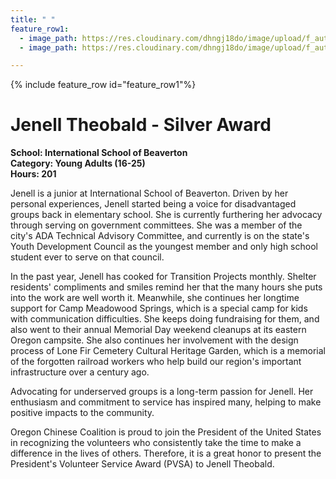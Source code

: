 ```yaml
---
title: " "
feature_row1:
  - image_path: https://res.cloudinary.com/dhngj18do/image/upload/f_auto,q_auto/v1/images/pvsa/2023_Jenell_Theobald
  - image_path: https://res.cloudinary.com/dhngj18do/image/upload/f_auto,q_auto/v1/images/activities/year_2023

---
```


{% include feature_row id="feature_row1"%}

# Jenell Theobald - Silver Award

**School: International School of Beaverton**  
**Category: Young Adults (16-25)**  
**Hours: 201**  

Jenell is a junior at International School of Beaverton. Driven by her personal experiences, Jenell started being a voice for disadvantaged groups back in elementary school. She is currently furthering her advocacy through serving on government committees. She was a member of the city's ADA Technical Advisory Committee, and currently is on the state's Youth Development Council as the youngest member and only high school student ever to serve on that council.

In the past year, Jenell has cooked for Transition Projects monthly. Shelter residents' compliments and smiles remind her that the many hours she puts into the work are well worth it. Meanwhile, she continues her longtime support for Camp Meadowood Springs, which is a special camp for kids with communication difficulties. She keeps doing fundraising for them, and also went to their annual Memorial Day weekend cleanups at its eastern Oregon campsite. She also continues her involvement with the design process of Lone Fir Cemetery Cultural Heritage Garden, which is a memorial of the forgotten railroad workers who help build our region's important infrastructure over a century ago.

Advocating for underserved groups is a long-term passion for Jenell. Her enthusiasm and commitment to service has inspired many, helping to make positive impacts to the community.

Oregon Chinese Coalition is proud to join the President of the United States in recognizing the volunteers who consistently take the time to make a difference in the lives of others. Therefore, it is a great honor to present the President's Volunteer Service Award (PVSA) to Jenell Theobald.
